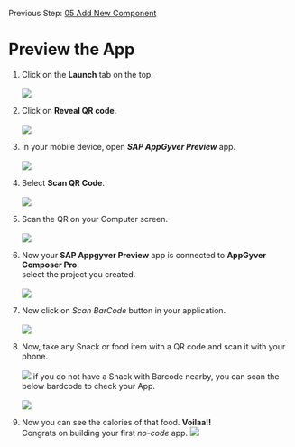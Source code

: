 Previous Step: <a href="https://github.com/SAP-samples/sap-build-apps/blob/main/Workshops/front-end-applications/Bar-code-scanner-app/05%20Add%20New%20Component/Readme.md"> 05 Add New Component</a>

# Preview the App

1. Click on the <b>Launch</b> tab on the top.<br><br>
![](images/Screenshot%202022-09-14%20at%2012.26.43.png)

2. Click on <b>Reveal QR code</b>.<br><br>
![](images/02.png)

3. In your mobile device, open <b><i>SAP AppGyver Preview</b></i> app.<br><br>
![](images/03.jpeg)

4. Select <b>Scan QR Code</b>.<br><br>
![](images/04.jpeg)

5. Scan the QR on your Computer screen.<br><br>
![](images/5.jpeg)

6. Now your <b>SAP Appgyver Preview</b> app is connected to <b>AppGyver Composer Pro</b>.<br>
  select the project you created.<br><br>
  ![](images/6.jpeg)
  
  
 7. Now click on <i>Scan BarCode</i> button in your application.<br><br>
 ![](images/7.jpeg)

  
 8. Now, take any Snack or food item with a QR code and scan it with your phone.<br><br>
 ![](images/8.jpeg)
if you do not have a Snack with Barcode nearby, you can scan the below bardcode to check your App.<br><br>
![](images/IMG_7899.jpg)



9. Now you can see the calories of that food. 
   <b>Voilaa!!</b> <br>
   Congrats on building your first <i>no-code</i> app.
   ![](images/IMG_7909.jpg)
 

